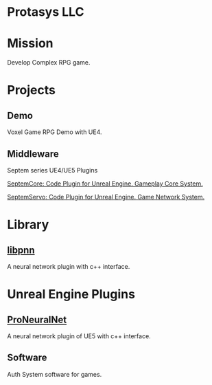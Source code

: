 # Protasys LLC

# Mission

Develop Complex RPG game.

# Projects

## Demo

Voxel Game RPG Demo with UE4.

## Middleware

Septem series UE4/UE5 Plugins

[SeptemCore: Code Plugin for Unreal Engine. Gameplay Core System.](https://github.com/sikkey/SeptemCore)

[SeptemServo: Code Plugin for Unreal Engine. Game Network System.](https://github.com/sikkey/SeptemServo)

# Library

## [libpnn](./protasysnn/libpnn.md)

A neural network plugin with c++ interface.

# Unreal Engine Plugins

## [ProNeuralNet](./protasysnn/ProNeuralNet.md)

A neural network plugin of UE5 with c++ interface.

## Software

Auth System software for games.